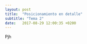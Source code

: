 ```yaml
---
layout: post
title:  "Posicionamiento en detalle"
subtitle: "Tema 2"
date:   2017-08-29 12:00:35 +0200
---
```

Pjh
